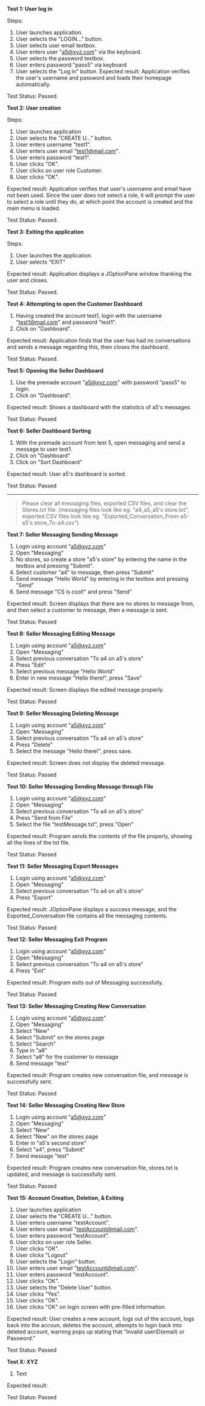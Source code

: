 **Test 1: User log in**

Steps:

1. User launches application.
2. User selects the "LOGIN..." button.
3. User selects user email textbox.
4. User enters user "a5@xyz.com" via the keyboard.
5. User selects the password textbox.
6. User enters password "pass5" via keyboard
7. User selects the "Log in" button. 
Expected result: Application verifies the user's username and password and loads their homepage automatically. 

Test Status: Passed. 

**Test 2: User creation**

Steps:

1. User launches application
2. User selects the "CREATE U..." button.
3. User enters username "test1".
4. User enters user email "test1@mail.com".
5. User enters password "test1".
6. User clicks "OK".
7. User clicks on user role Customer.
8. User clicks "OK".

Expected result: Application verifies that user's username and email have not been used. Since the user does not select a role, it will prompt the user to select a role until they do, at which point the account is created and the main menu is loaded.

Test Status: Passed.

**Test 3: Exiting the application**

Steps:

1. User launches the application.
2. User selects "EXIT"

Expected result: Application displays a JOptionPane window thanking the user and closes.

Test Status: Passed.

**Test 4: Attempting to open the Customer Dashboard**

1. Having created the account test1, login with the username "test1@mail.com" and password "test1".
2. Click on "Dashboard".

Expected result: Application finds that the user has had no conversations and sends a message regarding this, then closes the dashboard.

Test Status: Passed.


**Test 5: Opening the Seller Dashboard**

1. Use the premade account "a5@xyz.com" with password "pass5" to login.
2. Click on "Dashboard".

Expected result: Shows a dashboard with the statistics of a5's messages.

Test Status: Passed


**Test 6: Seller Dashboard Sorting**

1. With the premade account from test 5, open messaging and send a message to user test1.
2. Click on "Dashboard"
3. Click on "Sort Dashboard"

Expected result: User a5's dashboard is sorted.

Test Status: Passed

---

> Please clear all messaging files, exported CSV files, and clear the Stores.txt file. (messaging files look like eg. "a4_a5_a5's store.txt", exported CSV files look like eg. "Exported_Conversation_From-a5-a5's store_To-a4.csv")

**Test 7: Seller Messaging Sending Message**

1. Login using account "a5@xyz.com"
2. Open "Messaging"
3. No stores, so create a store "a5's store" by entering the name in the textbox and pressing "Submit".
4. Select customer "a4" to message, then press "Submit"
5. Send message "Hello World" by entering in the textbox and pressing "Send"
6. Send message "CS is cool!" and press "Send"

Expected result: Screen displays that there are no stores to message from, and then select a customer to message, then a message is sent.

Test Status: Passed


**Test 8: Seller Messaging Editing Message**

1. Login using account "a5@xyz.com"
2. Open "Messaging"
3. Select previous conversation "To a4 on a5's store"
4. Press "Edit"
5. Select previous message "Hello World"
6. Enter in new message "Hello there!", press "Save"

Expected result: Screen displays the edited message properly.

Test Status: Passed


**Test 9: Seller Messaging Deleting Message**

1. Login using account "a5@xyz.com"
2. Open "Messaging"
3. Select previous conversation "To a4 on a5's store"
4. Press "Delete"
5. Select the message "Hello there!", press save.

Expected result: Screen does not display the deleted message.

Test Status: Passed


**Test 10: Seller Messaging Sending Message through File**

1. Login using account "a5@xyz.com"
2. Open "Messaging"
3. Select previous conversation "To a4 on a5's store"
4. Press "Send from File"
5. Select the file "testMessage.txt", press "Open"

Expected result: Program sends the contents of the file properly, showing all the lines of the txt file.

Test Status: Passed


**Test 11: Seller Messaging Export Messages**

1. Login using account "a5@xyz.com"
2. Open "Messaging"
3. Select previous conversation "To a4 on a5's store"
4. Press "Export"

Expected result: JOptionPane displays a success message, and the Exported_Conversation file contains all the messaging contents.

Test Status: Passed


**Test 12: Seller Messaging Exit Program**

1. Login using account "a5@xyz.com"
2. Open "Messaging"
3. Select previous conversation "To a4 on a5's store"
4. Press "Exit"

Expected result: Program exits out of Messaging successfully.

Test Status: Passed


**Test 13: Seller Messaging Creating New Conversation**

1. Login using account "a5@xyz.com"
2. Open "Messaging"
3. Select "New"
4. Select "Submit" on the stores page
5. Select "Search"
6. Type in "a8"
7. Select "a8" for the customer to message
8. Send message "test"

Expected result: Program creates new conversation file, and message is successfully sent.

Test Status: Passed


**Test 14: Seller Messaging Creating New Store**

1. Login using account "a5@xyz.com"
2. Open "Messaging"
3. Select "New"
4. Select "New" on the stores page
5. Enter in "a5's second store"
6. Select "a4", press "Submit"
7. Send message "test"

Expected result: Program creates new conversation file, stores.txt is updated, and message is successfully sent.

Test Status: Passed


**Test 15: Account Creation, Deletion, & Exiting**

1. User launches application
2. User selects the "CREATE U..." button.
3. User enters username "testAccount".
4. User enters user email "testAccount@mail.com".
5. User enters password "testAccount".
6. User clicks on user role Seller.
7. User clicks "OK".
8. User clicks "Logout"
9. User selects the "Login" button.
10. User enters user email "testAccount@mail.com".
11. User enters password "testAccount".
12. User clicks "OK".
13. User selects the "Delete User" button.
14. User clicks "Yes".
15. User clicks "OK".
16. User clicks "OK" on login screen with pre-filled information.

Expected result: User creates a new account, logs out of the account, logs back into the accoun, deletes the account, attempts to login back into deleted account, warning pops up stating that "Invalid userID(email) or Password."

Test Status: Passed


**Test X: XYZ**

1. Text

Expected result:

Test Status: Passed
